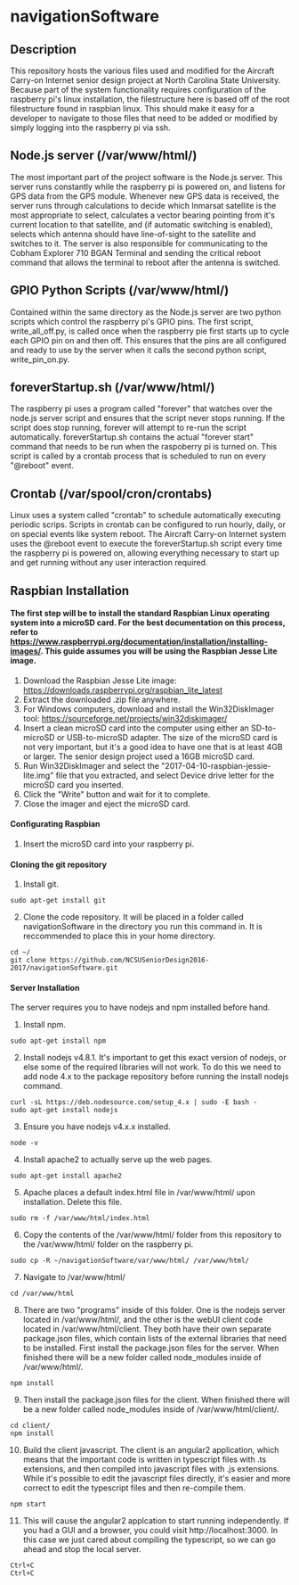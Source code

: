# navigationSoftware

## Description
This repository hosts the various files used and modified for the Aircraft Carry-on Internet senior design project at North Carolina State University. Because part of the system functionality requires configuration of the raspberry pi's linux installation, the filestructure here is based off of the root filestructure found in raspbian linux. This should make it easy for a developer to navigate to those files that need to be added or modified by simply logging into the raspberry pi via ssh. 

## Node.js server (/var/www/html/)
The most important part of the project software is the Node.js server. This server runs constantly while the raspberry pi is powered on, and listens for GPS data from the GPS module. Whenever new GPS data is received, the server runs through calculations to decide which Inmarsat satellite is the most appropriate to select, calculates a vector bearing pointing from it's current location to that satellite, and (if automatic switching is enabled), selects which antenna should have line-of-sight to the satellite and switches to it. The server is also responsible for communicating to the Cobham Explorer 710 BGAN Terminal and sending the critical reboot command that allows the terminal to reboot after the antenna is switched. 

## GPIO Python Scripts (/var/www/html/)
Contained within the same directory as the Node.js server are two python scripts which control the raspberry pi's GPIO pins. The first script, write_all_off.py, is called once when the raspberry pie first starts up to cycle each GPIO pin on and then off. This ensures that the pins are all configured and ready to use by the server when it calls the second python script, write_pin_on.py. 

## foreverStartup.sh (/var/www/html/)
The raspberry pi uses a program called "forever" that watches over the node.js server script and ensures that the script never stops running. If the script does stop running, forever will attempt to re-run the script automatically. foreverStartup.sh contains the actual "forever start" command that needs to be run when the raspoberry pi is turned on. This script is called by a crontab process that is scheduled to run on every "@reboot" event. 

## Crontab (/var/spool/cron/crontabs)
Linux uses a system called "crontab" to schedule automatically executing periodic scrips. Scripts in crontab can be configured to run hourly, daily, or on special events like system reboot. The Aircraft Carry-on Internet system uses the @reboot event to execute the foreverStartup.sh script every time the raspberry pi is powered on, allowing everything necessary to start up and get running without any user interaction required. 

## Raspbian Installation
#### The first step will be to install the standard Raspbian Linux operating system into a microSD card. For the best documentation on this process, refer to https://www.raspberrypi.org/documentation/installation/installing-images/. This guide assumes you will be using the Raspbian Jesse Lite image.  
1. Download the Raspbian Jesse Lite image: https://downloads.raspberrypi.org/raspbian_lite_latest 
2. Extract the downloaded .zip file anywhere. 
2. For Windows computers, download and install the Win32DiskImager tool: https://sourceforge.net/projects/win32diskimager/
3. Insert a clean microSD card into the computer using either an SD-to-microSD or USB-to-microSD adapter. The size of the microSD card is not very important, but it's a good idea to have one that is at least 4GB or larger. The senior design project used a 16GB microSD card. 
3. Run Win32DiskImager and select the "2017-04-10-raspbian-jessie-lite.img" file that you extracted, and select Device drive letter for the microSD card you inserted.
4. Click the "Write" button and wait for it to complete.
5. Close the imager and eject the microSD card.

#### Configurating Raspbian
1. Insert the microSD card into your raspberry pi.

#### Cloning the git repository
1. Install git.
```
sudo apt-get install git
```
2. Clone the code repository. It will be placed in a folder called navigationSoftware in the directory you run this command in. It is reccommended to place this in your home directory. 
```
cd ~/
git clone https://github.com/NCSUSeniorDesign2016-2017/navigationSoftware.git
```

#### Server Installation
The server requires you to have nodejs and npm installed before hand.
1. Install npm.
```
sudo apt-get install npm
```
2. Install nodejs v4.8.1. It's important to get this exact version of nodejs, or else some of the required libraries will not work. To do this we need to add node 4.x to the package repository before running the install nodejs command.
```
curl -sL https://deb.nodesource.com/setup_4.x | sudo -E bash -
sudo apt-get install nodejs
```
3. Ensure you have nodejs v4.x.x installed.
```
node -v
```
4. Install apache2 to actually serve up the web pages.
```
sudo apt-get install apache2
```
5. Apache places a default index.html file in /var/www/html/ upon installation. Delete this file.
```
sudo rm -f /var/www/html/index.html
```
6. Copy the contents of the /var/www/html/ folder from this repository to the /var/www/html/ folder on the raspberry pi. 
```
sudo cp -R ~/navigationSoftware/var/www/html/ /var/www/html/
```
7. Navigate to /var/www/html/
```
cd /var/www/html
```
8. There are two "programs" inside of this folder. One is the nodejs server located in /var/www/html/, and the other is the webUI client code located in /var/www/html/client. They both have their own separate package.json files, which contain lists of the external libraries that need to be installed. First install the package.json files for the server. When finished there will be a new folder called node_modules inside of /var/www/html/.
```
npm install
```
9. Then install the package.json files for the client. When finished there will be a new folder called node_modules inside of /var/www/html/client/.
```
cd client/
npm install
```
10. Build the client javascript. The client is an angular2 application, which means that the important code is written in typescript files with .ts extensions, and then compiled into javascript files with .js extensions. While it's possible to edit the javascript files directly, it's easier and more correct to edit the typescript files and then re-compile them. 
```
npm start
```
11. This will cause the angular2 applcation to start running independently. If you had a GUI and a browser, you could visit http://localhost:3000. In this case we just cared about compiling the typescript, so we can go ahead and stop the local server.
```
Ctrl+C
Ctrl+C
```

